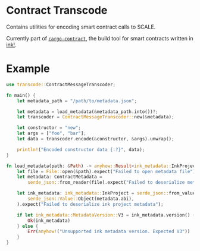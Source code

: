 # Contract Transcode

Contains utilities for encoding smart contract calls to SCALE.

Currently part of [`cargo-contract`](https://github.com/paritytech/cargo-contract), the build tool for smart
 contracts written in [ink!](https://github.com/paritytech/ink).


# Example

```rust
use transcode::ContractMessageTranscoder;

fn main() {
    let metadata_path = "/path/to/metadata.json";

    let metadata = load_metadata(&metadata_path.into())?;
    let transcoder = ContractMessageTranscoder::new(&metadata);

    let constructor = "new";
    let args = ["foo", "bar"];
    let data = transcoder.encode(&constructor, &args).unwrap();

    println!("Encoded constructor data {:?}", data);
}

fn load_metadata(path: &Path) -> anyhow::Result<ink_metadata::InkProject> {
    let file = File::open(&path).expect("Failed to open metadata file");
    let metadata: ContractMetadata =
        serde_json::from_reader(file).expect("Failed to deserialize metadata file");

    let ink_metadata: ink_metadata::InkProject = serde_json::from_value(
        serde_json::Value::Object(metadata.abi),
    ).expect("Failed to deserialize ink project metadata");

    if let ink_metadata::MetadataVersion::V3 = ink_metadata.version() {
        Ok(ink_metadata)
    } else {
        Err(anyhow!("Unsupported ink metadata version. Expected V3"))
    }
}

```
